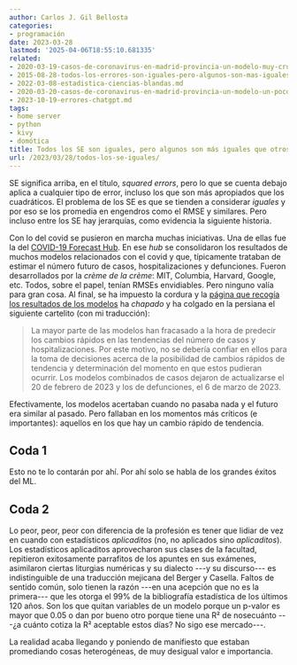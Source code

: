 ```yaml
---
author: Carlos J. Gil Bellosta
categories:
- programación
date: 2023-03-28
lastmod: '2025-04-06T18:55:10.681335'
related:
- 2020-03-19-casos-de-coronavirus-en-madrid-provincia-un-modelo-muy-crudo-basado-en-la-mortalidad.md
- 2015-08-28-todos-los-errores-son-iguales-pero-algunos-son-mas-iguales-que-otros.md
- 2022-03-08-estadistica-ciencias-blandas.md
- 2020-03-20-casos-de-coronavirus-en-madrid-provincia-un-modelo-un-poco-menos-crudo-basado-en-la-mortalidad-ii.md
- 2023-10-19-errores-chatgpt.md
tags:
- home server
- python
- kivy
- domótica
title: Todos los SE son iguales, pero algunos son más iguales que otros
url: /2023/03/28/todos-los-se-iguales/
---
```


SE significa arriba, en el título, _squared errors_, pero lo que se cuenta debajo aplica a cualquier tipo de error, incluso los que son más apropiados que los cuadráticos. El problema de los SE es que se tienden a considerar _iguales_ y por eso se los promedia en engendros como el RMSE y similares. Pero incluso entre los SE hay jerarquías, como evidencia la siguiente historia.

Con lo del covid se pusieron en marcha muchas iniciativas. Una de ellas fue la del
[COVID-19 Forecast Hub](https://covid19forecasthub.org/). En ese _hub_ se consolidaron los resultados de muchos modelos relacionados con el covid y que, típicamente trataban de estimar el número futuro de casos, hospitalizaciones y defunciones. Fueron desarrollados por la _crème de la crème_: MIT, Columbia, Harvard, Google, etc. Todos, sobre el papel, tenían RMSEs envidiables. Pero ninguno valía para gran cosa. Al final, se ha impuesto la cordura y la
[página que recogía los resultados de los modelos](https://viz.covid19forecasthub.org/)
ha _chapado_ y ha colgado en la persiana el siguiente cartelito (con mi traducción):

> La mayor parte de las modelos han fracasado a la hora de predecir los cambios rápidos en las tendencias del número de casos y hospitalizaciones. Por este motivo, no se debería confiar en ellos para la toma de decisiones acerca de la posibilidad de cambios rápidos de tendencia y determinación del momento en que estos pudieran ocurrir. Los modelos combinados de casos dejaron de actualizarse el 20 de febrero de 2023 y los de defunciones, el 6 de marzo de 2023.

Efectivamente, los modelos acertaban cuando no pasaba nada y el futuro era similar al pasado. Pero fallaban en los momentos más críticos (e importantes): aquellos en los que hay un cambio rápido de tendencia.

## Coda 1

Esto no te lo contarán por ahí. Por ahí solo se habla de los grandes éxitos del ML.

## Coda 2

Lo peor, peor, peor con diferencia de la profesión es tener que lidiar de vez en cuando con estadísticos _aplicaditos_ (no, no aplicados sino _aplicaditos_). Los estadísticos aplicaditos aprovecharon sus clases de la facultad, repitieron exitosamente parrafitos de los apuntes en sus exámenes, asimilaron ciertas liturgias numéricas y su dialecto ---y su discurso--- es indistinguible de una traducción mejicana del Berger y Casella. Faltos de sentido común, solo tienen la razón ---en una acepción que no es la primera--- que les otorga el 99% de la bibliografía estadística de los últimos 120 años. Son los que quitan variables de un modelo porque un p-valor es mayor que 0.05 o dan por bueno otro porque tiene una R² de nosecuánto ---¿a cuánto cotiza la R² aceptable estos días? No sigo ese mercado---.

La realidad acaba llegando y poniendo de manifiesto que estaban promediando cosas heterogéneas, de muy desigual valor e importancia.